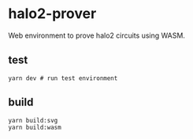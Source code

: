 # halo2-prover
Web environment to prove halo2 circuits using WASM. 

## test
```
yarn dev # run test environment
```
## build
```
yarn build:svg
yarn build:wasm
```
